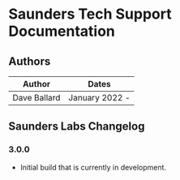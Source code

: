 # Saunders Tech Support Documentation

## Authors
| Author | Dates |
| ------ | ------ |
| Dave Ballard | January 2022 - |

## Saunders Labs Changelog
### 3.0.0
- Initial build that is currently in development.